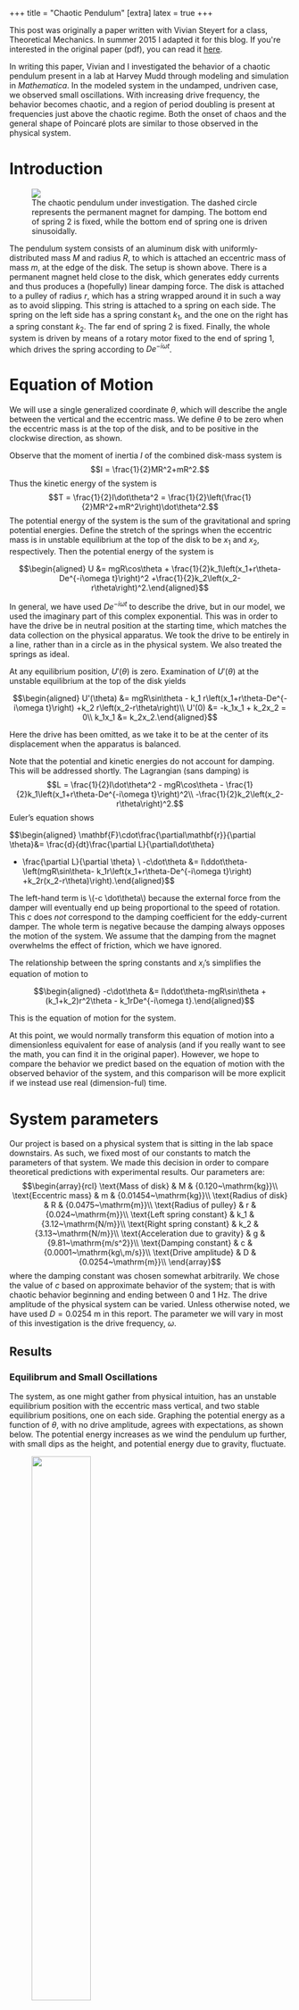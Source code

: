 +++
title = "Chaotic Pendulum"
[extra]
latex = true
+++

This post was originally a paper written with Vivian Steyert for a class,
Theoretical Mechanics. In summer 2015 I adapted it for this blog. If you're
interested in the original paper (pdf), you can read it
[here](https://heytasha.com/timeline/chaotic-pendulum.pdf).
<!-- more -->

In writing this paper, Vivian and I investigated the behavior of a chaotic
pendulum present in a lab at Harvey Mudd through modeling and simulation in
_Mathematica_.  In the modeled system in the undamped, undriven case, we
observed small oscillations. With increasing drive frequency, the behavior
becomes chaotic, and a region of period doubling is present at frequencies
just above the chaotic regime. Both the onset of chaos and the general
shape of Poincaré plots are similar to those observed in the physical
system.

Introduction
============

<figure>
  <img class="center" src="https://heytasha.com/images/chaotic-pendulum-system-diagram.png">
  <figcaption>
  The chaotic pendulum under investigation.
  The dashed circle represents
  the permanent magnet for damping. The bottom end of spring 2 is fixed,
  while the bottom end of spring one is driven sinusoidally.
  </figcaption>
</figure>

The pendulum system consists of
an aluminum disk with uniformly-distributed mass $M$ and radius $R$, to
which is attached an eccentric mass of mass $m$, at the edge of the
disk. The setup is shown above. There is a
permanent magnet held close to the disk, which generates eddy currents
and thus produces a (hopefully) linear damping force. The disk is
attached to a pulley of radius $r$, which has a string wrapped around it
in such a way as to avoid slipping. This string is attached to a spring
on each side. The spring on the left side has a spring constant $k_1$,
and the one on the right has a spring constant $k_2$. The far end of
spring 2 is fixed. Finally, the whole system is driven by means of a
rotary motor fixed to the end of spring 1, which drives the spring
according to $De^{-i\omega t}$.

Equation of Motion
==================

We will use a single generalized coordinate $\theta$, which will
describe the angle between the vertical and the eccentric mass. We
define $\theta$ to be zero when the eccentric mass is at the top of the
disk, and to be positive in the clockwise direction, as shown.

Observe that the moment of inertia $I$ of the combined disk-mass system is
$$I = \frac{1}{2}MR^2+mR^2.$$
Thus the kinetic energy of the system is
$$T = \frac{1}{2}I\dot\theta^2 =
\frac{1}{2}\left(\frac{1}{2}MR^2+mR^2\right)\dot\theta^2.$$
The potential
energy of the system is the sum of the gravitational and spring potential
energies. Define the stretch of the springs when the eccentric mass is in
unstable equilibrium at the top of the disk to be $x_1$ and $x_2$,
respectively. Then the potential energy of the system is

$$\begin{aligned}
  U &= mgR\cos\theta + \frac{1}{2}k_1\left(x_1+r\theta-De^{-i\omega t}\right)^2
       +\frac{1}{2}k_2\left(x_2-r\theta\right)^2.\end{aligned}$$

In general, we have used $De^{-i\omega t}$ to describe the drive, but in
our model, we used the imaginary part of this complex exponential. This
was in order to have the drive be in neutral position at the starting
time, which matches the data collection on the physical apparatus. We
took the drive to be entirely in a line, rather than in a circle as in
the physical system. We also treated the springs as ideal.

At any equilibrium position, $U'(\theta)$ is zero. Examination of
$U'(\theta)$ at the unstable equilibrium at the top of the disk yields

$$\begin{aligned}
  U'(\theta) &= mgR\sin\theta - k_1 r\left(x_1+r\theta-De^{-i\omega t}\right)
                +k_2 r\left(x_2-r\theta\right)\\
  U'(0) &= -k_1x_1 + k_2x_2 = 0\\
  k_1x_1 &= k_2x_2.\end{aligned}$$

Here the drive has been omitted, as we take it to be at the center of
its displacement when the apparatus is balanced.

Note that the potential and kinetic energies do not account for damping.
This will be addressed shortly. The Lagrangian (sans damping) is
$$L = \frac{1}{2}I\dot\theta^2 -
mgR\cos\theta - \frac{1}{2}k_1\left(x_1+r\theta-De^{-i\omega t}\right)^2\\
       -\frac{1}{2}k_2\left(x_2-r\theta\right)^2.$$
Euler’s equation shows

$$\begin{aligned}
  \mathbf{F}\cdot\frac{\partial\mathbf{r}}{\partial \theta}&=
  \frac{d}{dt}\frac{\partial L}{\partial\dot\theta}
  - \frac{\partial L}{\partial \theta} \\
  -c\dot\theta &= I\ddot\theta-\left(mgR\sin\theta-
  k_1r\left(x_1+r\theta-De^{-i\omega t}\right)
  +k_2r(x_2-r\theta)\right).\end{aligned}$$

The left-hand term is \\(-c \\dot\\theta\\) because the external force from the
damper will eventually end up being proportional to the speed of
rotation. This $c$ does <span>*not*</span> correspond to the damping
coefficient for the eddy-current damper. The whole term is negative
because the damping always opposes the motion of the system. We assume
that the damping from the magnet overwhelms the effect of friction,
which we have ignored.

The relationship between the spring constants and $x_i$’s simplifies the
equation of motion to

$$\begin{aligned}
  -c\dot\theta &= I\ddot\theta-mgR\sin\theta +
  (k_1+k_2)r^2\theta - k_1rDe^{-i\omega t}.\end{aligned}$$

This is the equation of motion for the system.

At this point, we would normally transform this equation of motion into a
dimensionless equivalent for ease of analysis (and if you really want to
see the math, you can find it in the original paper).  However, we hope to
compare the behavior we predict based on the equation of motion with the
observed behavior of the system, and this comparison will be more explicit
if we instead use real (dimension-ful) time.

System parameters
=================

Our project is based on a physical system that is sitting in the
lab space downstairs. As such, we fixed most of our constants
to match the parameters of that system. We made this decision in order
to compare theoretical predictions with experimental results. Our
parameters are: $$\begin{array}{rcl}
\text{Mass of disk}                & M &   {0.120~\mathrm{kg}}\\
\text{Eccentric mass}              & m &   {0.01454~\mathrm{kg}}\\
\text{Radius of disk}              & R &   {0.0475~\mathrm{m}}\\
\text{Radius of pulley}            & r &   {0.024~\mathrm{m}}\\
\text{Left spring constant}        & k_1 & {3.12~\mathrm{N/m}}\\
\text{Right spring constant}       & k_2 & {3.13~\mathrm{N/m}}\\
\text{Acceleration due to gravity} & g &   {9.81~\mathrm{m/s^2}}\\
\text{Damping constant}            & c &   {0.0001~\mathrm{kg\,m/s}}\\
\text{Drive amplitude}             & D &   {0.0254~\mathrm{m}}\\
\end{array}$$ where the damping constant was chosen somewhat
arbitrarily. We chose the value of $c$ based on approximate behavior of
the system; that is with chaotic behavior beginning and ending between 0
and 1 Hz. The drive amplitude of the physical system can be varied.
Unless otherwise noted, we have used
$D=0.0254~\mathrm{m}$ in this report. The parameter
we will vary in most of this investigation is the drive frequency,
$\omega$.

## Results

### Equilibrum and Small Oscillations

The system, as one might gather from physical intuition, has an unstable
equilibrium position with the eccentric mass vertical, and two stable
equilibrium positions, one on each side. Graphing the potential energy
as a function of $\theta$, with no drive amplitude, agrees with
expectations, as shown below. The potential
energy increases as we wind the pendulum up further, with small dips as
the height, and potential energy due to gravity, fluctuate.

<figure>
  <img class="center" src="https://heytasha.com/images/chaotic-pendulum-potential-zoomed.png" width="50%">
  <figcaption>
  Potential wells (potential energy as a function of the angular position)
  for small values of $\theta$.
  </figcaption>
</figure>

<figure>
  <img class="center" src="https://heytasha.com/images/chaotic-pendulum-potential.png" width="50%">
  <figcaption>
  Potential wells (potential energy as a function of the angular position)
  for larger values of $\theta$.
  </figcaption>
</figure>

The equilibrium angles can be calculated based on our physical
quantities; they are the values of $\theta$ that solve
$(k_1+k_2) r^2 \theta = m g R \sin(\theta),$ which in our setup are
\\(\\pm1.82265~\\mathrm{radians}\\) (and zero). The equilibrium point
at $\theta=0$ is unstable, while the other two are local minima in
potential energy and are thus stable. We expect that oscillation will be
around one of these stable equilibrium positions or switching between them.

For small oscillations, we expect the mass to stay in one of the
potential wells, exhibiting simple periodic motion. By setting the
damping term and drive amplitude to zero, we can investigate a
simplified version of this system. As shown in the plot below, a
small displacement from the stable equilibrium in either potential well
results in motion that looks a lot like simple harmonic oscillation.

<figure>
  <img class="center" src="https://heytasha.com/images/chaotic-pendulum-time-trace-simplified.png"
  width=50%>
  <figcaption>
  Angular position (blue) and velocity (red) as a function of time for a
  small initial displacement from equilibrium without damping or
  drive.
  </figcaption>
</figure>

General Behavior
----------------

Adding damping and drive, of course, makes the system more interesting.
The plots below show some time traces of the motion for
different drive frequencies. At low frequencies, the eccentric mass
stays in one well with complicated but periodic behavior. As we increase
frequency, we encounter some regions where the mass periodically
switches between positive and negative $\theta$, regions where it stays
in one potential well, and eventually, we encounter a region of chaotic
motion. At the highest frequencies the physical system is built for
(around 1 Hz), the system goes back to periodic motion in one well.

<figure>
  <img class="center" src="https://heytasha.com/images/chaotic-pendulum-omegapt242.png"
  width=50%>
  <figcaption>
  Simulated angular position (blue) and velocity (red) as a function of time for
  drive frequency $0.242\mathrm{Hz}$, demonstrating periodic behavior.
  </figcaption>
</figure>
<figure>
  <img class="center" src="https://heytasha.com/images/chaotic-pendulum-omegapt405.png"
  width=50%>
  <figcaption>
  Simulated angular position (blue) and velocity (red) as a function of time for
  drive frequency $0.405\mathrm{Hz}$, demonstrating periodic behavior.
  </figcaption>
</figure>
<figure>
  <img class="center" src="https://heytasha.com/images/chaotic-pendulum-omegapt762.png"
  width=50%>
  <figcaption>
  Simulated angular position (blue) and velocity (red) as a function of time for
  drive frequency $0.762\mathrm{Hz}$, demonstrating chaotic behavior.
  </figcaption>
</figure>
<figure>
  <img class="center" src="https://heytasha.com/images/chaotic-pendulum-omegapt91.png"
  width=50%>
  <figcaption>
  Simulated angular position (blue) and velocity (red) as a function of time for
  drive frequency $0.910\mathrm{Hz}$, demonstrating periodic behavior.
  </figcaption>
</figure>


Phase plots {#sec:phaseplots}
-----------

The chaotic pendulum system may be viewed as traveling through the
three-dimensional phase space defined by the phase of the drive and the
eccentric mass’s angular position and velocity. The system is completely
deterministic, so if its location in phase space at a starting time is
known, its behavior can be predicted for all time. This means that if
the path traced out by the system in phase space crosses itself, it is
bound to repeat periodically in a closed loop.

A useful way of visualizing the motion of the system is using a phase
plot, which shows the bob’s angular velocity with respect to its angular
position. After an initial transient is allowed to die out, any periodic
behavior will be seen as a closed loop. An example of a phase plot of
periodic behavior is shown below.
<figure>
  <img class="center" src="https://heytasha.com/images/chaotic-pendulum-boring-phase-plot.png"
  width=30%>
  <figcaption>
  Phase plot of the chaotic pendulum system. The plot shown uses a driving
  frequency of 0.500 Hz and starts plotting after the transient behavior
  has died out. It shows that the bob oscillates periodically between the
  two potential wells.
  </figcaption>
</figure>

Nonperiodic behavior leads to a more dynamic phase plot. An example
phase plot of nonperiodic behavior is shown below. Note that the path can
cross itself without becoming periodic because this two-dimensional phase
plot leaves out the phase of the drive, which is required in order to fully
describe the system’s behavior.

<figure>
  <img class="center" src="https://heytasha.com/images/chaotic-pendulum-fun-phase-plot.png"
  width=30%>
  <figcaption>
  Phase plot of the chaotic pendulum system. The plot shown uses a driving
  frequency of 0.700 Hz. In this case the system exhibits nonperiodic
  behavior.
  </figcaption>
</figure>

Poincaré plots {#sec:poincare}
--------------

Phase plots are useful for examining system behavior over short periods
of time, but tend to get cluttered over longer runs. In such cases, a
Poincaré plot can be used to examine the system’s behavior. Poincaré
plots have the same axes as phase plots, but the position and velocity
data are only taken once per drive cycle. Thus, if the behavior is
periodic with frequency equal to the drive frequency, we expect our
Poincaré plot to show a single dot — the system comes back to the same
state after each drive period. For chaotic motion, we expect many dots,
as the motion is not really periodic so the drive period will end with
the system in a wide variety of states. Here are
Poincaré plots for several drive frequencies:


<figure>
  <img class="center" src="https://heytasha.com/images/chaotic-pendulum-poincarept1.png"
  width=50%>
  <figcaption>
  Poincaré plot depicting simple periodic behavior with a single period
  matching the drive frequency.
  </figcaption>
</figure>
<figure>
  <img class="center" src="https://heytasha.com/images/chaotic-pendulum-poincarept92.png"
  width=50%>
  <figcaption>
  Poincaré plot depicting period doubling, in which the system takes two
  drive cycles to execute a full period.
  </figcaption>
</figure>
<figure>
  <img class="center" src="https://heytasha.com/images/chaotic-pendulum-poincarept36.png"
  width=50%>
  <figcaption>
  Poincaré plot depicting chaotic behavior.
  </figcaption>
</figure>
<figure>
  <img class="center" src="https://heytasha.com/images/chaotic-pendulum-poincarept858.png"
  width=50%>
  <figcaption>
  Poincaré plot depicting chaotic behavior.
  </figcaption>
</figure>

Bifurcation diagrams {#sec:bifurcation}
--------------------

Bifurcation diagrams can be used in order to get a large-scale
understanding of a system. They show a set of points from Poincaré plots
at a range of frequencies and can give a good idea of boundaries of
chaos, as well as regions of period doubling. The large-scale
bifurcation diagram and a zoomed version of a region of period doubling
are shown below.

<figure>
  <img class="center" src="https://heytasha.com/images/chaotic-pendulum-bifurcationsurvey.png"
  width=100%>
  <figcaption>
  Bifurcation diagram over the full range of frequencies simulated.
  </figcaption>
</figure>
<figure>
  <img class="center" src="https://heytasha.com/images/chaotic-pendulum-bifurcationdetail.png"
  width=100%>
  <figcaption>
  Bifurcation diagram over a smaller region of interest.
  </figcaption>
</figure>

From the large-scale plot we see that the main chaotic region occurs at
frequencies between about $0.65~\mathrm{Hz}$ to
$0.86~\mathrm{Hz}$. At frequencies immediately below the lower
end of this chaotic behavior the system behaves periodically with only
one period, before which it exhibits some regional periodic and chaotic
behavior. At frequencies just above the primary chaotic boundary, there
is a region of bifurcation (shown in the detailed plot above).

Comparison to Experiment
========================

Since we have access to the physical system modeled in this report, some
limited comparisons could be made between what our model predicts and
what we observed experimentally. As mentioned previously, most
parameters should be the same in experiment and model, so we expect
there to be substantial correlation between experimental and theoretical
results.

Onset of Chaos
--------------

A benefit of the bifurcation plot is the ease with which the frequency
at which chaos begins can be identified. From the bifurcation plot, the
onset of chaos is the frequency at which the dense region begins, around
$0.672~\mathrm{Hz}$.

While it is easy to identify the approximate onset of chaos by just
‘eyeballing’ the bifurcation plots, it is difficult to find a unique
onset of chaos using a script, because the lower chaotic boundary is
itself chaotic. For the purposes of the plots below, the ‘onset’ was
taken to be the first non-isolated vertical band in the bifurcation
plot, to within $0.001~\mathrm{Hz}$.

The onsets of chaos in our theoretical predictions compare closely with the
experimental values for the onset of chaos. Rough plots comparing the
frequencies at which chaos begins in the physical system and the
predictions from our model are shown in the plots below The frequencies at
which chaos begins are similar between theory and experiment, but the drive
amplitudes at which these frequencies of onset occur are slightly offset.

<figure>
  <img class="center" src="https://heytasha.com/images/chaotic-pendulum-chaos-onset-physical.png"
  width=60%>
  <figcaption>
  A plot of the frequencies at which chaotic behavior begins in the
  physical system.
  </figcaption>
</figure>
<figure>
  <img class="center" src="https://heytasha.com/images/chaotic-pendulum-chaos-onset-theory.png"
  width=60%>
  <figcaption>
  A plot of the frequencies at which chaotic behavior begins in the
  simulated system. The trend here seems to be offset by an amplitude of
  about 0.2 to 0.3 inches, which can be adjusted by changing the damping
  constant.
  </figcaption>
</figure>


This difference can largely be accounted for by changing our damping
constant. Choosing $c=0.00015~\mathrm{kg\,m/s}$
yields the chaos onset plot shown below. This
new plot is more in line with the trend determined experimentally, but
the onset frequencies seem to be lower by around
$0.02~\mathrm{Hz}$. As mentioned previously, the value of the
damping coefficient is known to limited precision, and this altered
value is just as reasonable an estimate as the one we have used thus
far.

<figure>
  <img class="center" src="https://heytasha.com/images/chaotic-pendulum-chaos-onset-theory00015.png"
  width=60%>
  <figcaption>
  Plot of the frequencies at which chaotic behavior begins in the
  theoretical system with a damping constant of
  \\(0.00015~\mathrm{kg~m/s}\\).
  </figcaption>
</figure>


Qualitative Comparison of Poincaré Plots
----------------------------------------

The Poincaré plots produced by our model were also compared to the
Poincaré plots from the experimental setup in the Sophomore Lab. The
Poincaré plots are shown below, and they appear
qualitatively similar. It is possible that adjusting the damping
constant as discussed above would improve the resemblance.

<figure>
  <img class="center" src="https://heytasha.com/images/chaotic-pendulum-720experiment.png"
  width=80%>
  <figcaption>
  Poincaré plot from experimental data at a drive frequency of 0.720 Hz.
  </figcaption>
</figure>
<figure>
  <img class="center" src="https://heytasha.com/images/chaotic-pendulum-720theory.png"
  width=80%>
  <figcaption>
  Poincaré plot from simulation data at a drive frequency of 0.720 Hz.
  </figcaption>
</figure>

Conclusion {#sec:conclusion}
==========

The behavior of a sinusoidally-driven chaotic pendulum has been
investigated for a variety of drive frequencies. The system exhibits
chaotic behavior, as shown in the phase plots, Poincaré plots, and
bifurcation diagrams. Branching behavior was observed for frequencies
just over those in the chaotic region.

The range of frequencies at which chaotic behavior was predicted to
begin aligned well with the observed onset of chaos, but the drive
amplitudes that generated these onset frequencies were offset by around
0.2 inches. This offset can be reduced by altering the damping constant.
Poincaré plots determined theoretically and experimentally appeared at
least qualitatively similar, which is striking given the assumptions made
from the outset.
